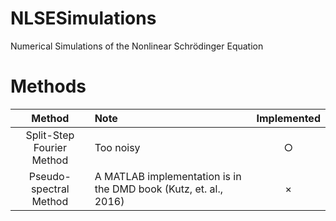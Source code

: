 # NLSESimulations
Numerical Simulations of the Nonlinear Schrödinger Equation

# Methods
|Method|Note|Implemented|
|:----:|:---|:---------:|
|Split-Step Fourier Method|Too noisy|○|
|Pseudo-spectral Method|A MATLAB implementation is in the DMD book (Kutz, et. al., 2016)|×|
